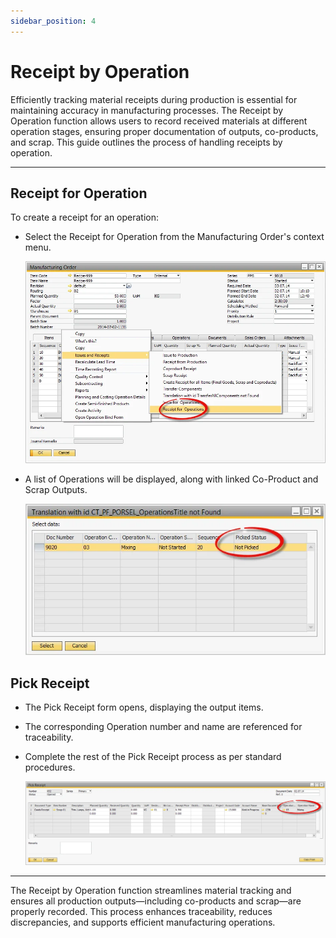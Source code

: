 ```yaml
---
sidebar_position: 4
---
```


# Receipt by Operation

Efficiently tracking material receipts during production is essential for maintaining accuracy in manufacturing processes. The Receipt by Operation function allows users to record received materials at different operation stages, ensuring proper documentation of outputs, co-products, and scrap. This guide outlines the process of handling receipts by operation.

---

## Receipt for Operation

To create a receipt for an operation:

- Select the Receipt for Operation from the Manufacturing Order's context menu.

  ![Receipt for Operations](./media/receipt-by-operation/receipt-for-operations.webp)

- A list of Operations will be displayed, along with linked Co-Product and Scrap Outputs.

  ![Picked Status](./media/receipt-by-operation/picked-status.webp)

## Pick Receipt

- The Pick Receipt form opens, displaying the output items.
- The corresponding Operation number and name are referenced for traceability.
- Complete the rest of the Pick Receipt process as per standard procedures.

  ![Pick Receipt](./media/receipt-by-operation/pick-receipt.webp)

---
The Receipt by Operation function streamlines material tracking and ensures all production outputs—including co-products and scrap—are properly recorded. This process enhances traceability, reduces discrepancies, and supports efficient manufacturing operations.
